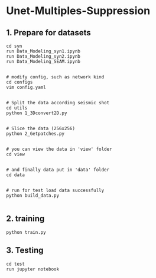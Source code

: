 # Unet-Multiples-Suppression

## 1. Prepare for datasets
```
cd syn
run Data_Modeling_syn1.ipynb
run Data_Modeling_syn2.ipynb
run Data_Modeling_SEAM.ipynb


# modify config, such as network kind
cd configs
vim config.yaml


# Split the data according seismic shot
cd utils
python 1_3Dconvert2D.py


# Slice the data (256x256)
python 2_Getpatches.py


# you can view the data in 'view' folder
cd view


# and finally data put in 'data' folder
cd data


# run for test load data successfully
python build_data.py


```


## 2. training
```
python train.py
```


## 3. Testing
```
cd test
run jupyter notebook
```
